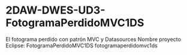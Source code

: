 # 2DAW-DWES-UD3-FotogramaPerdidoMVC1DS
El fotograma perdido con patrón MVC y Datasources
Nombre proyecto Eclipse: FotogramaPerdidoMVC1DS
<context-root>fotogramaperdidomvc1ds</context-root>